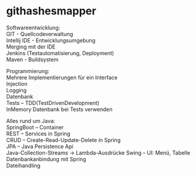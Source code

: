 # githashesmapper

Softwareentwicklung:<br>
GIT - Quellcodeverwaltung<br>
Intellij IDE - Entwicklungsumgebung<br>
Merging mit der IDE<br>
Jenkins (Testautomatisierung, Deployment)<br>
Maven - Buildsystem<br>

Programmierung:<br>
Mehrere Implementierungen für ein Interface<br>
Injection<br>
Logging<br>
Datenbank<br>
Tests – TDD(TestDrivenDevelopment)<br>
InMemory Datenbank bei Tests verwenden<br>

Alles rund um Java:<br>
SpringBoot – Container<br>
REST – Services in  Spring<br>
CRUD – Create-Read-Update-Delete in Spring<br>
JPA – Java Persistence Api<br>
Java-Collection-Streams -> Lambda-Ausdrücke
Swing – UI: Menü, Tabelle<br>
Datenbankanbindung mit Spring<br>
Dateihandling<br>
